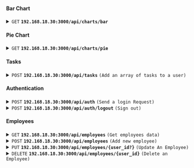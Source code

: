 #### Bar Chart

<details>
 <summary><code>GET</code> <code><b>192.168.18.30:3000/api/charts/bar</b></code> </summary>

##### Responses

```json
{
  "status": 200,
  "success": true,
  "data": {
    "option": ["2024-08-01", "2024-08-02"],
    "series": [11, 8]
  }
}
```

</details>

#### Pie Chart

<details>
 <summary><code>GET</code> <code><b>192.168.18.30:3000/api/charts/pie</b></code> </summary>

##### Responses

```json
{
  "status": 200,
  "success": true,
  "data": {
    "weeklyHours": 19,
    "monthlyHours": 31
  }
}
```

</details>

#### Tasks

<details>
 <summary><code>POST</code> <code><b>192.168.18.30:3000/api/tasks</b></code> <code>(Add an array of tasks to a user)</code></summary>

##### Request

```json
{
  "data": [
    {
      "project": "Project A",
      "description": "Deskripsi A",
      "start": "2024-08-02 17:00:00",
      "end": "2024-08-02 18:00:00"
    },
    {
      "project": "Project B",
      "description": "Deskripsi B",
      "start": "2024-08-03 07:00:00",
      "end": "2024-08-03 17:00:00"
    }
  ]
}
```

##### Response

```json
{
  "status": 201,
  "success": true,
  "message": "Report created succesfully for user 1",
  "data": [
    {
      "id": 7,
      "project": "Project A",
      "description": "Deskripsi A",
      "user_id": 1,
      "start": "2024-08-02T09:00:00.000Z",
      "end": "2024-08-02T10:00:00.000Z",
      "created_at": "2024-08-15T00:27:47.497Z"
    },
    {
      "id": 8,
      "project": "Project B",
      "description": "Deskripsi B",
      "user_id": 1,
      "start": "2024-08-02T23:00:00.000Z",
      "end": "2024-08-03T09:00:00.000Z",
      "created_at": "2024-08-15T00:27:47.497Z"
    }
  ]
}
```

</details>

#### Authentication

<details>
 <summary><code>POST</code> <code><b>192.168.18.30:3000/api/auth</b></code> <code>(Send a login Request)</code></summary>

##### Request

```json
{
  "email": "daniel.wattimury@mogin.net",
  "password": "password"
}
```

##### Response

```json
{
  "status": 200,
  "success": true,
  "message": "Login Successfull",
  "data": "eyJhbGciOiJIUzI1NiIsInR5cCI6IkpXVCJ9.eyJ1c2VyIjp7ImlkIjoxLCJlbWFpbCI6ImRhbmllbC53YXR0aW11cnlAbW9naW4ubmV0IiwiZnVsbF9uYW1lIjoiRGFuaWVsIFdhdHRpbXVyeSIsInVzZXJuYW1lIjoiZGFuaWVsLWF0LW1vZ2luIiwicm9sZV9uYW1lIjoiZnJvbnQtZW5kIiwiZGlzcGxheV9uYW1lIjoiRnJvbnQgRW5kIn0sImlhdCI6MTcyMzcxMDU5NywiZXhwIjoxNzIzNzE0MTk3fQ.NcDe8-71TKPtBw9tnGJ4_7jonvQ2xCodtm5if-s9Ku4"
}
```

</details>

<details>
 <summary><code>POST</code> <code><b>192.168.18.30:3000/api/auth/logout</b></code> <code>(Sign out)</code></summary>

##### Response

```json
{
  "status": 200,
  "success": true,
  "message": "Logout Successfull"
}
```

</details>

#### Employees

<details>
 <summary><code>GET</code> <code><b>192.168.18.30:3000/api/employees</b></code> <code>(Get employees data)</code></summary>

##### Parameters

| name   | type     | description                                                            |
| ------ | -------- | ---------------------------------------------------------------------- |
| search | optional | Search data based on the keyword provided (name, username, email, etc) |
| limit  | optional | Set a limit for the pagination. **Default is 10**                      |
| page   | optional | Indicate the current page for pagination                               |

##### Response

```json
{
  "status": 200,
  "success": true,
  "data": {
    "totalItems": 56,
    "employees": [
      {
        "id": 1,
        "email": "daniel.wattimury@mogin.net",
        "full_name": "Daniel Wattimury",
        "username": "daniel-at-mogin",
        "role_name": "front-end",
        "display_name": "Front End"
      },
      {
        "id": 6,
        "email": "yudha.arista@mogin.net",
        "full_name": "Ydha Arista",
        "username": "y",
        "role_name": "back-end",
        "display_name": "Back End"
      },
      {
        "id": 42,
        "email": "nanda@mogin.net",
        "full_name": "Ananda",
        "username": "nanda-at-mogin",
        "role_name": "mobile",
        "display_name": "Mobile"
      },
      {
        "id": 43,
        "email": "test@mogin.net",
        "full_name": "Test",
        "username": "test-at-mogin",
        "role_name": "front-end",
        "display_name": "Front End"
      },
      {
        "id": 44,
        "email": "test@mogin.nett",
        "full_name": "Test",
        "username": "test-at-mogin",
        "role_name": "front-end",
        "display_name": "Front End"
      },
      {
        "id": 45,
        "email": "new.user@mogin.net",
        "full_name": "New User",
        "username": "user-at-mogin",
        "role_name": "front-end",
        "display_name": "Front End"
      },
      {
        "id": 46,
        "email": "user1@example.com",
        "full_name": "User One",
        "username": "user1",
        "role_name": "front-end",
        "display_name": "Front End"
      },
      {
        "id": 47,
        "email": "user2@example.com",
        "full_name": "User Two",
        "username": "user2",
        "role_name": "back-end",
        "display_name": "Back End"
      },
      {
        "id": 48,
        "email": "user3@example.com",
        "full_name": "User Three",
        "username": "user3",
        "role_name": "mobile",
        "display_name": "Mobile"
      },
      {
        "id": 49,
        "email": "user4@example.com",
        "full_name": "User Four",
        "username": "user4",
        "role_name": "front-end",
        "display_name": "Front End"
      }
    ],
    "totalPages": 6,
    "currentPage": 1,
    "limit": 10,
    "search": null 
  }
}
```

</details>

<details>
 <summary><code>POST</code> <code><b>192.168.18.30:3000/api/employees</b></code> <code>(Add new employee)</code></summary>

##### Request

```json
{
  "email": "new.user@mogin.net",
  "password": "password",
  "full_name": "New User",
  "username": "user-at-mogin",
  "role_id": 1
}
```

##### Response

```json
{
  "status": 201,
  "success": true,
  "message": "User is created successfully",
  "data": {
    "id": 45,
    "email": "new.user@mogin.net",
    "password": "password",
    "full_name": "New User",
    "username": "user-at-mogin",
    "role_id": 1,
    "profile_pic": null
  }
}
```

</details>

<details>
 <summary><code>PUT</code> <code><b>192.168.18.30:3000/api/employees/{user_id?}</b></code> <code>(Update An Employee)</code></summary>

##### Request

```json
{
  "email": "user2@example.com",
  "full_name": "User Two Edited",
  "username": "user2",
  "password": "password"
}
```

##### Response

```json
{
  "status": 200,
  "success": true,
  "message": "User updated successfully",
  "data": {
    "id": 47,
    "email": "user2@example.com",
    "password": "password",
    "full_name": "User Two Edited",
    "username": "user2",
    "role_id": 2,
    "profile_pic": null
  }
}
```

</details>

<details>
 <summary><code>DELETE</code> <code><b>192.168.18.30:3000/api/employees/{user_id}</b></code> <code>(Delete an Employee)</code></summary>

##### Response

```json
{
  "status": 200,
  "success": true,
  "message": "User with id 47 has been deleted"
}
```

</details>
